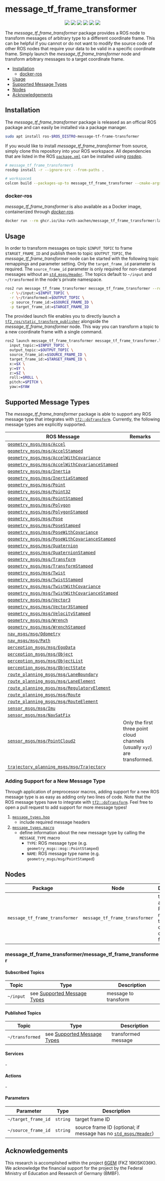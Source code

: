 # message_tf_frame_transformer

<p align="center">
  <img src="https://img.shields.io/github/v/release/ika-rwth-aachen/message_tf_frame_transformer"/>
  <img src="https://img.shields.io/github/license/ika-rwth-aachen/message_tf_frame_transformer"/>
  <a href="https://github.com/ika-rwth-aachen/message_tf_frame_transformer/actions/workflows/industrial_ci.yml"><img src="https://github.com/ika-rwth-aachen/message_tf_frame_transformer/actions/workflows/industrial_ci.yml/badge.svg"/></a>
  <a href="https://github.com/ika-rwth-aachen/message_tf_frame_transformer/actions/workflows/docker-ros.yml"><img src="https://github.com/ika-rwth-aachen/message_tf_frame_transformer/actions/workflows/docker-ros.yml/badge.svg"/></a>
  <img src="https://img.shields.io/badge/ROS-humble|jazzy|kilted|rolling-293754"/>
  <a href="https://github.com/ika-rwth-aachen/message_tf_frame_transformer"><img src="https://img.shields.io/github/stars/ika-rwth-aachen/message_tf_frame_transformer?style=social"/></a>
</p>

The *message_tf_frame_transformer* package provides a ROS node to transform messages of arbitrary type to a different coordinate frame. This can be helpful if you cannot or do not want to modify the source code of other ROS nodes that require your data to be valid in a specific coordinate frame. Simply launch the *message_tf_frame_transformer* node and transform arbitrary messages to a target coordinate frame.

- [Installation](#installation)
  - [docker-ros](#docker-ros)
- [Usage](#usage)
- [Supported Message Types](#supported-message-types)
- [Nodes](#nodes)
- [Acknowledgements](#acknowledgements)


## Installation

The *message_tf_frame_transformer* package is released as an official ROS package and can easily be installed via a package manager.

```bash
sudo apt install ros-$ROS_DISTRO-message-tf-frame-transformer
```

If you would like to install *message_tf_frame_transformer* from source, simply clone this repository into your ROS workspace. All dependencies that are listed in the ROS [`package.xml`](./package.xml) can be installed using [*rosdep*](http://wiki.ros.org/rosdep).

```bash
# message_tf_frame_transformer$
rosdep install -r --ignore-src --from-paths .

# workspace$
colcon build --packages-up-to message_tf_frame_transformer --cmake-args -DCMAKE_BUILD_TYPE=Release
```

### docker-ros

*message_tf_frame_transformer* is also available as a Docker image, containerized through [*docker-ros*](https://github.com/ika-rwth-aachen/docker-ros).

```bash
docker run --rm ghcr.io/ika-rwth-aachen/message_tf_frame_transformer:latest # or distro-specific tags, e.g., :rolling
```


## Usage

In order to transform messages on topic `$INPUT_TOPIC` to frame `$TARGET_FRAME_ID` and publish them to topic `$OUTPUT_TOPIC`, the *message_tf_frame_transformer* node can be started with the following topic remappings and parameter setting. Only the `target_frame_id` parameter is required. The `source_frame_id` parameter is only required for non-stamped messages without an [`std_msgs/Header`](https://docs.ros.org/en/api/std_msgs/html/msg/Header.html). The topics default to `~/input` and `~/transformed` in the node's private namespace.

```bash
ros2 run message_tf_frame_transformer message_tf_frame_transformer --ros-args \
  -r \~/input:=$INPUT_TOPIC \
  -r \~/transformed:=$OUTPUT_TOPIC \
  -p source_frame_id:=$SOURCE_FRAME_ID \
  -p target_frame_id:=$TARGET_FRAME_ID
```

The provided launch file enables you to directly launch a [`tf2_ros/static_transform_publisher`](http://wiki.ros.org/tf2_ros) alongside the *message_tf_frame_transformer* node. This way you can transform a topic to a new coordinate frame with a single command.

```bash
ros2 launch message_tf_frame_transformer message_tf_frame_transformer.launch.xml \
  input_topic:=$INPUT_TOPIC \
  output_topic:=$OUTPUT_TOPIC \
  source_frame_id:=$SOURCE_FRAME_ID \
  target_frame_id:=$TARGET_FRAME_ID \
  x:=$X \
  y:=$Y \
  z:=$Z \
  roll:=$ROLL \
  pitch:=$PITCH \
  yaw:=$YAW
```


## Supported Message Types

The *message_tf_frame_transformer* package is able to support any ROS message type that integrates with [`tf2::doTransform`](http://wiki.ros.org/tf2/Tutorials/Transforming%20your%20own%20datatypes). Currently, the following message types are explicitly supported.

| ROS Message | Remarks |
| --- | --- |
| [`geometry_msgs/msg/Accel`](https://docs.ros2.org/foxy/api/geometry_msgs/msg/Accel.html) |  |
| [`geometry_msgs/msg/AccelStamped`](https://docs.ros2.org/foxy/api/geometry_msgs/msg/AccelStamped.html) |  |
| [`geometry_msgs/msg/AccelWithCovariance`](https://docs.ros2.org/foxy/api/geometry_msgs/msg/AccelWithCovariance.html) |  |
| [`geometry_msgs/msg/AccelWithCovarianceStamped`](https://docs.ros2.org/foxy/api/geometry_msgs/msg/AccelWithCovarianceStamped.html) |  |
| [`geometry_msgs/msg/Inertia`](https://docs.ros2.org/foxy/api/geometry_msgs/msg/Inertia.html) |  |
| [`geometry_msgs/msg/InertiaStamped`](https://docs.ros2.org/foxy/api/geometry_msgs/msg/InertiaStamped.html) |  |
| [`geometry_msgs/msg/Point`](https://docs.ros2.org/foxy/api/geometry_msgs/msg/Point.html) |  |
| [`geometry_msgs/msg/Point32`](https://docs.ros2.org/foxy/api/geometry_msgs/msg/Point32.html) |  |
| [`geometry_msgs/msg/PointStamped`](https://docs.ros2.org/foxy/api/geometry_msgs/msg/PointStamped.html) |  |
| [`geometry_msgs/msg/Polygon`](https://docs.ros2.org/foxy/api/geometry_msgs/msg/Polygon.html) |  |
| [`geometry_msgs/msg/PolygonStamped`](https://docs.ros2.org/foxy/api/geometry_msgs/msg/PolygonStamped.html) |  |
| [`geometry_msgs/msg/Pose`](https://docs.ros2.org/foxy/api/geometry_msgs/msg/Pose.html) |  |
| [`geometry_msgs/msg/PoseStamped`](https://docs.ros2.org/foxy/api/geometry_msgs/msg/PoseStamped.html) |  |
| [`geometry_msgs/msg/PoseWithCovariance`](https://docs.ros2.org/foxy/api/geometry_msgs/msg/PoseWithCovariance.html) |  |
| [`geometry_msgs/msg/PoseWithCovarianceStamped`](https://docs.ros2.org/foxy/api/geometry_msgs/msg/PoseWithCovarianceStamped.html) |  |
| [`geometry_msgs/msg/Quaternion`](https://docs.ros2.org/foxy/api/geometry_msgs/msg/Quaternion.html) |  |
| [`geometry_msgs/msg/QuaternionStamped`](https://docs.ros2.org/foxy/api/geometry_msgs/msg/QuaternionStamped.html) |  |
| [`geometry_msgs/msg/Transform`](https://docs.ros2.org/foxy/api/geometry_msgs/msg/Transform.html) |  |
| [`geometry_msgs/msg/TransformStamped`](https://docs.ros2.org/foxy/api/geometry_msgs/msg/TransformStamped.html) |  |
| [`geometry_msgs/msg/Twist`](https://docs.ros2.org/foxy/api/geometry_msgs/msg/Twist.html) |  |
| [`geometry_msgs/msg/TwistStamped`](https://docs.ros2.org/foxy/api/geometry_msgs/msg/TwistStamped.html) |  |
| [`geometry_msgs/msg/TwistWithCovariance`](https://docs.ros2.org/foxy/api/geometry_msgs/msg/TwistWithCovariance.html) |  |
| [`geometry_msgs/msg/TwistWithCovarianceStamped`](https://docs.ros2.org/foxy/api/geometry_msgs/msg/TwistWithCovarianceStamped.html) |  |
| [`geometry_msgs/msg/Vector3`](https://docs.ros2.org/foxy/api/geometry_msgs/msg/Vector3.html) |  |
| [`geometry_msgs/msg/Vector3Stamped`](https://docs.ros2.org/foxy/api/geometry_msgs/msg/Vector3Stamped.html) |  |
| [`geometry_msgs/msg/VelocityStamped`](https://docs.ros2.org/foxy/api/geometry_msgs/msg/VelocityStamped.html) |  |
| [`geometry_msgs/msg/Wrench`](https://docs.ros2.org/foxy/api/geometry_msgs/msg/Wrench.html) |  |
| [`geometry_msgs/msg/WrenchStamped`](https://docs.ros2.org/foxy/api/geometry_msgs/msg/WrenchStamped.html) |  |
| [`nav_msgs/msg/Odometry`](https://docs.ros2.org/foxy/api/nav_msgs/msg/Odometry.html) |  |
| [`nav_msgs/msg/Path`](https://docs.ros2.org/foxy/api/nav_msgs/msg/Path.html) |  |
| [`perception_msgs/msg/EgoData`](https://github.com/ika-rwth-aachen/perception_interfaces/blob/main/perception_msgs/msg/EgoData.msg) |  |
| [`perception_msgs/msg/Object`](https://github.com/ika-rwth-aachen/perception_interfaces/blob/main/perception_msgs/msg/Object.msg) |  |
| [`perception_msgs/msg/ObjectList`](https://github.com/ika-rwth-aachen/perception_interfaces/blob/main/perception_msgs/msg/ObjectList.msg) |  |
| [`perception_msgs/msg/ObjectState`](https://github.com/ika-rwth-aachen/perception_interfaces/blob/main/perception_msgs/msg/ObjectState.msg) |  |
| [`route_planning_msgs/msg/LaneBoundary`](https://github.com/ika-rwth-aachen/planning_interfaces/blob/main/route_planning_msgs/msg/LaneBoundary.msg) |  |
| [`route_planning_msgs/msg/LaneElement`](https://github.com/ika-rwth-aachen/planning_interfaces/blob/main/route_planning_msgs/msg/LaneElement.msg) |  |
| [`route_planning_msgs/msg/RegulatoryElement`](https://github.com/ika-rwth-aachen/planning_interfaces/blob/main/route_planning_msgs/msg/RegulatoryElement.msg) |  |
| [`route_planning_msgs/msg/Route`](https://github.com/ika-rwth-aachen/planning_interfaces/blob/main/route_planning_msgs/msg/Route.msg) |  |
| [`route_planning_msgs/msg/RouteElement`](https://github.com/ika-rwth-aachen/planning_interfaces/blob/main/route_planning_msgs/msg/RouteElement.msg) |  |
| [`sensor_msgs/msg/Imu`](https://docs.ros2.org/foxy/api/sensor_msgs/msg/Imu.html) |  |
| [`sensor_msgs/msg/NavSatFix`](https://docs.ros2.org/foxy/api/sensor_msgs/msg/NavSatFix.html) |  |
| [`sensor_msgs/msg/PointCloud2`](https://docs.ros2.org/foxy/api/sensor_msgs/msg/PointCloud.html) | Only the first three point cloud channels (usually `xyz`) are transformed. |
| [`trajectory_planning_msgs/msg/Trajectory`](https://github.com/ika-rwth-aachen/planning_interfaces/blob/main/trajectory_planning_msgs/msg/Trajectory.msg) |  |

### Adding Support for a New Message Type

Through application of preprocessor macros, adding support for a new ROS message type is as easy as adding only two lines of code. Note that the ROS message types have to integrate with [`tf2::doTransform`](http://wiki.ros.org/tf2/Tutorials/Transforming%20your%20own%20datatypes). Feel free to open a pull request to add support for more message types!

1. [`message_types.hpp`](./include/message_tf_frame_transformer/message_types.hpp)
   - include required message headers
1. [`message_types.macro`](./include/message_tf_frame_transformer/message_types.macro)
   - define information about the new message type by calling the `MESSAGE_TYPE` macro
      - `TYPE`: ROS message type (e.g. `geometry_msgs::msg::PointStamped`)
      - `NAME`: ROS message type name (e.g. `geometry_msgs/msg/PointStamped`)


## Nodes

| Package | Node | Description |
| --- | --- | --- |
| `message_tf_frame_transformer` | `message_tf_frame_transformer` | transform arbitrary ROS messages to a different coordinate frame |

### message_tf_frame_transformer/message_tf_frame_transformer

#### Subscribed Topics

| Topic | Type | Description |
| --- | --- | --- |
| `~/input` | see [Supported Message Types](#supported-message-types) | message to transform |

#### Published Topics

| Topic | Type | Description |
| --- | --- | --- |
| `~/transformed` | see [Supported Message Types](#supported-message-types) | transformed message |

#### Services

\-

#### Actions

\-

#### Parameters

| Parameter | Type | Description |
| --- | --- | --- |
| `~/target_frame_id` | `string` | target frame ID |
| `~/source_frame_id` | `string` | source frame ID (optional; if message has no [`std_msgs/Header`](https://docs.ros.org/en/api/std_msgs/html/msg/Header.html)) |


## Acknowledgements

This research is accomplished within the project [6GEM](https://6gem.de/) (FKZ 16KISK036K). We acknowledge the financial support for the project by the Federal Ministry of Education and Research of Germany (BMBF).
